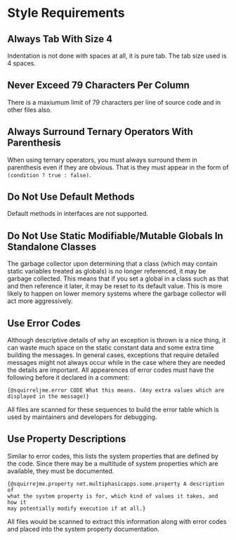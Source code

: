 # Style Requirements

## Always Tab With Size 4

Indentation is not done with spaces at all, it is pure tab. The tab size used
is 4 spaces.

## Never Exceed 79 Characters Per Column

There is a maxiumum limit of 79 characters per line of source code and in
other files also.

## Always Surround Ternary Operators With Parenthesis

When using ternary operators, you must always surround them in parenthesis even
if they are obvious. That is they must appear in the form of
`(condition ? true : false)`.

## Do Not Use Default Methods

Default methods in interfaces are not supported.

## Do Not Use Static Modifiable/Mutable Globals In Standalone Classes

The garbage collector upon determining that a class (which may contain static
variables treated as globals) is no longer referenced, it may be garbage
collected. This means that if you set a global in a class such as that and
then reference it later, it may be reset to its default value. This is more
likely to happen on lower memory systems where the garbage collector will act
more aggressively.

## Use Error Codes

Although descriptive details of why an exception is thrown is a nice thing, it
can waste much space on the static constant data and some extra time building
the messages. In general cases, exceptions that require detailed messages
might not always occur while in the case where they are needed the details
are important. All appearences of error codes must have the following
before it declared in a comment:

	{@squirreljme.error CODE What this means. (Any extra values which are
	displayed in the message)}

All files are scanned for these sequences to build the error table which is
used by maintainers and developers for debugging.

## Use Property Descriptions

Similar to error codes, this lists the system properties that are defined by
the code. Since there may be a multitude of system properties which are
available, they must be documented.

	{@squirrejme.property net.multiphasicapps.some.property A description of
	what the system property is for, which kind of values it takes, and how it
	may potentially modify execution if at all.}

All files would be scanned to extract this information along with error codes
and placed into the system property documentation.


